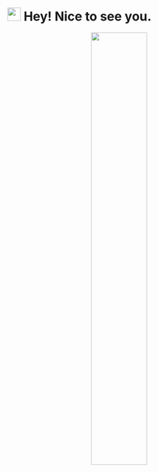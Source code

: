 <h1><img src="https://emojis.slackmojis.com/emojis/images/1531849430/4246/blob-sunglasses.gif?1531849430" width="30"/> Hey! Nice to see you.</h1>

<div id="header" align="center">
  <img src="https://media.giphy.com/media/S9oecmLUi26zYzrTZt/giphy.gif" width="50%"/>
</div>
